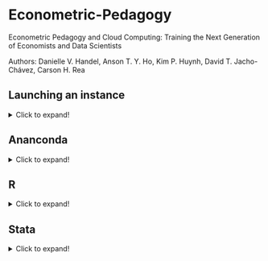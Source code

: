 # Econometric-Pedagogy
 Econometric Pedagogy and Cloud Computing: Training the Next Generation of Economists and Data Scientists
 
 Authors: Danielle V. Handel, Anson T. Y. Ho, Kim P. Huynh, David T. Jacho-Chávez, Carson H. Rea

## Launching an instance
<details>
  <summary>Click to expand!</summary>

  <img src="https://github.com/daniellehandel/Econometric-Pedagogy/blob/master/img/1_nav_to_console_.gif" width="800" height="370" />

  Log into your AWS Educate account. The "My Classrooms" tab on the top banner in the interface directs to the complete list of classrooms supported on the account. From there,   select the desired classroom by clicking the blue "Go to classroom" button. The third party, Vocareum, will launch, allowing the management of the classroom. To launch an      instance, select "AWS console". TO launch the instance, select EC2 from the list of services AWS provides. 

  <img src="https://github.com/daniellehandel/Econometric-Pedagogy/blob/master/img/2_start_instance.gif" width="800" height="370" />

  Instruction
  Launching an instance supported by EC2 is a seven step process. Follow the following instructions to ensure the instance has the maximum security and memory for the free teir   offered by AWS. 

  First, select an Ubunto server as the desired Amazon Machine Image (AMI). 20.4 was selected in this demonstration, although any can be selcted, given Ubunto is the AMI. 

  The next tab requests an instance type to be selected. The "general purpose" option will be preselected and be elgible for AWS's free tier. Click "Next: Configure Image" to   continue.
 
  Immediately continue to "Next: Add Storage".


  <img src= "https://github.com/daniellehandel/Econometric-Pedagogy/blob/master/img/3_security_group.gif"  width="800" height="370" />

  <img src= "https://github.com/daniellehandel/Econometric-Pedagogy/blob/master/img/5_launch_and_key.gif"  width="800" height="370" />

  <img src= "https://github.com/daniellehandel/Econometric-Pedagogy/blob/master/img/4_IP_into_bitvise.gif"  width="800" height="370" />

  <img src= "https://github.com/daniellehandel/Econometric-Pedagogy/blob/master/img/6_put in key.gif"  width="800" height="370" />
  master
  
</details>

## Ananconda
<details>
  <summary>Click to expand!</summary>
  
  ###### Loading Anaconda
 
</details>

## R
<details>
  <summary>Click to expand!</summary>
  
  ###### Adding R 
 
</details>

## Stata
<details>
  <summary>Click to expand!</summary>
  
  ###### Adding Stata

</details>

